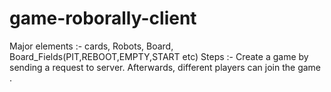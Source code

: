 # game-roborally-client

Major elements :-  cards, Robots, Board, Board_Fields(PIT,REBOOT,EMPTY,START etc)
Steps :- Create a game by sending a request to server. Afterwards, different players can join the game .
